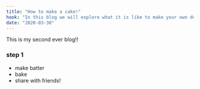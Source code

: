```yaml
---
title: "How to make a cake!"
hook: "In this blog we will explore what it is like to make your own delicious cake!"
date: "2020-03-30"
---
```


This is my second ever blog!!

### step 1

- make batter
- bake
- share with friends!

